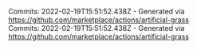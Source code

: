 Commits: 2022-02-19T15:51:52.438Z - Generated via https://github.com/marketplace/actions/artificial-grass
<br>
Commits: 2022-02-19T15:51:52.438Z - Generated via https://github.com/marketplace/actions/artificial-grass
<br>
